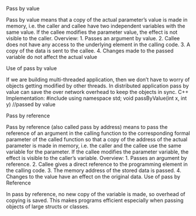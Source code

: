 Pass by value


Pass by value means that a copy of the actual parameter’s value is made in memory, i.e. the caller and callee have two independent variables with the same value. If the callee modifies the parameter value, the effect is not visible to the caller.
Overview:
    1. Passes an argument by value.
    2. Callee does not have any access to the underlying element in the calling code.
    3. A copy of the data is sent to the callee.
    4. Changes made to the passed variable do not affect the actual value

Use of pass by value

If we are building multi-threaded application, then we don’t have to worry of objects getting modified by other threads. In distributed application pass by value can save the over network overhead to keep the objects in sync.
C++ Implementation:
#include <iostream>
using namespace std;
void passByValue(int x, int y) //passed by value



Pass by reference


Pass by reference (also called pass by address) means to pass the reference of an argument in the calling function to the corresponding formal parameter of the called function so that a copy of the address of the actual parameter is made in memory, i.e. the caller and the callee use the same variable for the parameter. If the callee modifies the parameter variable, the effect is visible to the caller’s variable.
Overview:
    1. Passes an argument by reference.
    2. Callee gives a direct reference to the programming element in the calling code.
    3. The memory address of the stored data is passed.
    4. Changes to the value have an effect on the original data.
Use of pass by Reference 

In pass by reference, no new copy of the variable is made, so overhead of copying is saved. This makes programs efficient especially when passing objects of large structs or classes.

